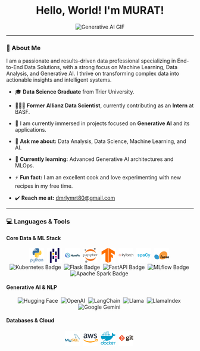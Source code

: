 <h1 align="center">
  Hello, World! I'm MURAT!
</h1>

<p align="center">
  <img src="https://media4.giphy.com/media/v1.Y2lkPTc5MGI3NjExZWc1YzUxNTFnNjgxcWNpZWxyenR3bTI3OThwNm1tdXdjYWN4bTloNyZlcD12MV9pbnRlcm5hbF9naWZfYnlfaWQmY3Q9Zw/JWuBH9rCO2uZuHBFpm/giphy.gif" width="600" height="300" alt="Generative AI GIF">
</p>

---

### 🌟 About Me

I am a passionate and results-driven data professional specializing in End-to-End Data Solutions, with a strong focus on Machine Learning, Data Analysis, and Generative AI. I thrive on transforming complex data into actionable insights and intelligent systems.

- 🎓 **Data Science Graduate** from Trier University.
  
- 👨🏻‍💻 **Former Allianz Data Scientist**, currently contributing as an **Intern** at BASF.
  
- 🔭 I am currently immersed in projects focused on **Generative AI** and its applications.
  
- 💬 **Ask me about:** Data Analysis, Data Science, Machine Learning, and AI.
  
- 🧠 **Currently learning:** Advanced Generative AI architectures and MLOps.
  
- ⚡ **Fun fact:** I am an excellent cook and love experimenting with new recipes in my free time.
  
- ✔️ **Reach me at:** [dmrlymrt80@gmail.com](mailto:dmrlymrt80@gmail.com)

---

### 💻 Languages & Tools

#### **Core Data & ML Stack**
<p align="center">
  <img src="https://github.com/devicons/devicon/blob/master/icons/python/python-original-wordmark.svg" title="Python" alt="Python" width="40" height="40"/>&nbsp;
  <img src="https://github.com/devicons/devicon/blob/master/icons/pandas/pandas-original.svg" title="Pandas" alt="Pandas" width="40" height="40"/>&nbsp;
  <img src="https://github.com/devicons/devicon/blob/master/icons/numpy/numpy-original-wordmark.svg" title="NumPy" alt="NumPy" width="40" height="40"/>&nbsp;
  <img src="https://github.com/devicons/devicon/blob/master/icons/jupyter/jupyter-original-wordmark.svg" title="Jupyter" alt="Jupyter" width="40" height="40"/>&nbsp;
  <img src="https://github.com/devicons/devicon/blob/master/icons/tensorflow/tensorflow-original.svg" title="TensorFlow" alt="TensorFlow" width="40" height="40"/>&nbsp;
  <img src="https://github.com/devicons/devicon/blob/master/icons/pytorch/pytorch-original-wordmark.svg" title="PyTorch" alt="PyTorch" width="40" height="40"/>&nbsp;
  <img src="https://raw.githubusercontent.com/github/explore/8cf1837393d83900e767cc895dcc814d053e2ffe/topics/spacy/spacy.png" title="spaCy" alt="spaCy" width="40" height="40"/>&nbsp;
  <img src="https://github.com/devicons/devicon/blob/master/icons/scikitlearn/scikitlearn-original-wordmark.svg" title="Scikit-learn" alt="Scikit-learn" width="40" height="40"/>&nbsp;
  <img src="https://img.shields.io/badge/Kubernetes-326CE5?style=for-the-badge&logo=kubernetes&logoColor=white" alt="Kubernetes Badge" width="80" height="80"/>&nbsp;
  <img src="https://img.shields.io/badge/Flask-000000?style=for-the-badge&logo=flask&logoColor=white" alt="Flask Badge" width="80" height="80"/>&nbsp;
  <img src="https://img.shields.io/badge/FastAPI-009688?style=for-the-badge&logo=fastapi&logoColor=white" alt="FastAPI Badge" width="80" height="80"/>&nbsp;
  <img src="https://img.shields.io/badge/MLflow-000000?style=for-the-badge&logo=mlflow&logoColor=white" alt="MLflow Badge" width="80" height="80"/>&nbsp;
  <img src="https://img.shields.io/badge/Apache%20Spark-E25A1C?style=for-the-badge&logo=apache-spark&logoColor=white" alt="Apache Spark Badge" width="80" height="80"/>&nbsp;
  </p>

#### **Generative AI & NLP**
<p align="center">
  <img src="https://huggingface.co/front/assets/huggingface_logo.svg" title="Hugging Face" alt="Hugging Face" width="40" height="40"/>&nbsp;
  <img src="https://www.vectorlogo.zone/logos/openai/openai-icon.svg" title="OpenAI" alt="OpenAI" width="40" height="40"/>&nbsp;
  <img src="https://vectorlogoseek.com/wp-content/uploads/2021/01/langchain-logo-vector.png" title="LangChain" alt="LangChain" width="40" height="40"/>&nbsp;
  <img src="https://raw.githubusercontent.com/raghav-maheshwari/icons/main/llama.svg" title="Llama" alt="Llama" width="40" height="40"/>&nbsp;
  <img src="https://raw.githubusercontent.com/jupyter/jupyter/main/docs/static/logo.svg" title="LlamaIndex" alt="LlamaIndex" width="40" height="40"/>&nbsp;
  <img src="https://www.vectorlogo.zone/logos/google_cloud/google_cloud-icon.svg" title="Google Gemini" alt="Google Gemini" width="40" height="40"/>&nbsp;
</p>

#### **Databases & Cloud**
<p align="center">
  <img src="https://github.com/devicons/devicon/blob/master/icons/mysql/mysql-original-wordmark.svg" title="MySQL" alt="MySQL" width="40" height="40"/>&nbsp;
  <img src="https://github.com/devicons/devicon/blob/master/icons/amazonwebservices/amazonwebservices-original-wordmark.svg" title="AWS" alt="AWS" width="40" height="40"/>&nbsp;
  <img src="https://github.com/devicons/devicon/blob/master/icons/docker/docker-plain-wordmark.svg" title="Docker" alt="Docker" width="40" height="40"/>&nbsp;
  <img src="https://github.com/devicons/devicon/blob/master/icons/git/git-original-wordmark.svg" title="Git" alt="Git" width="40" height="40"/>&nbsp;
</p>

